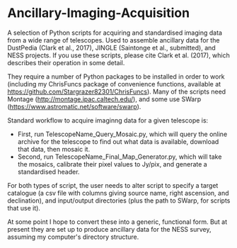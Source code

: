# Ancillary-Imaging-Acquisition

A selection of Python scripts for acquiring and standardised imaging data from a wide range of telescopes. Used to assemble ancillary data for the DustPedia (Clark et al., 2017), JINGLE (Saintonge et al., submitted), and NESS projects. If you use these scripts, please cite Clark et al. (2017), which describes their operation in some detail.

They require a number of Python packages to be installed in order to work (including my ChrisFuncs package of convenience functions, available at https://github.com/Stargrazer82301/ChrisFuncs). Many of the scripts need Montage (http://montage.ipac.caltech.edu/), and some use SWarp (https://www.astromatic.net/software/swarp).

Standard workflow to acquire imaginng data for a given telescope is:
 - First, run TelescopeName_Query_Mosaic.py, which will query the online archive for the telescope to find out what data is available, download that data, then mosaic it. 
 - Second, run TelescopeName_Final_Map_Generator.py, which will take the mosaics, calibrate their pixel values to Jy/pix, and generate a standardised header.
 
For both types of script, the user needs to alter script to specify a target catalogue (a csv file with columns giving source name, right ascension, and declination), and input/output directories (plus the path to SWarp, for scripts that use it).

At some point I hope to convert these into a generic, functional form. But at present they are set up to produce ancillary data for the NESS survey, assuming my computer's directory structure.
